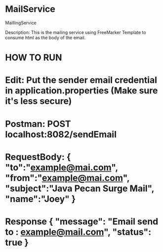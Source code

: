 # MailService
MaillingService

Description: This is the mailing service using FreeMarker Template to consume html as the body of the email.


HOW TO RUN
===================================
Edit: Put the sender email credential in application.properties (Make sure it's less secure)                                           
===================================				      
Postman: POST localhost:8082/sendEmail
===================================
RequestBody: 
{
	"to":"example@mai.com",
	"from":"example@mai.com",
	"subject":"Java Pecan Surge Mail",
	"name":"Joey"
}
===================================
Response
{
    "message": "Email send to : example@mail.com",
    "status": true
}
====================================
